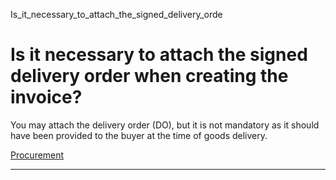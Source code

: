 Is_it_necessary_to_attach_the_signed_delivery_orde



Is it necessary to attach the signed delivery order when creating the invoice?
==============================================================================

You may attach the delivery order (DO), but it is not mandatory as it should have been provided to the buyer at the time of goods delivery.

[Procurement](https://www.sutd.edu.sg/tag/procurement/)

---

